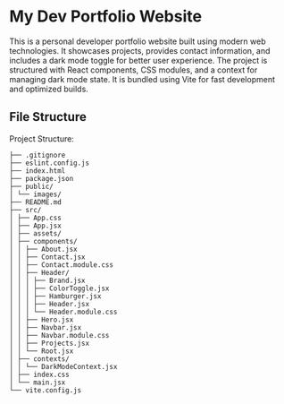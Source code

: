 # My Dev Portfolio Website

This is a personal developer portfolio website built using modern web technologies. It showcases projects, provides contact information, and includes a dark mode toggle for better user experience. The project is structured with React components, CSS modules, and a context for managing dark mode state. It is bundled using Vite for fast development and optimized builds.

## File Structure

Project Structure:

```
├── .gitignore
├── eslint.config.js
├── index.html
├── package.json
├── public/
│ └── images/
├── README.md
├── src/
│ ├── App.css
│ ├── App.jsx
│ ├── assets/
│ ├── components/
│ │ ├── About.jsx
│ │ ├── Contact.jsx
│ │ ├── Contact.module.css
│ │ ├── Header/
│ │ │ ├── Brand.jsx
│ │ │ ├── ColorToggle.jsx
│ │ │ ├── Hamburger.jsx
│ │ │ ├── Header.jsx
│ │ │ └── Header.module.css
│ │ ├── Hero.jsx
│ │ ├── Navbar.jsx
│ │ ├── Navbar.module.css
│ │ ├── Projects.jsx
│ │ └── Root.jsx
│ ├── contexts/
│ │ └── DarkModeContext.jsx
│ ├── index.css
│ └── main.jsx
└── vite.config.js
```
